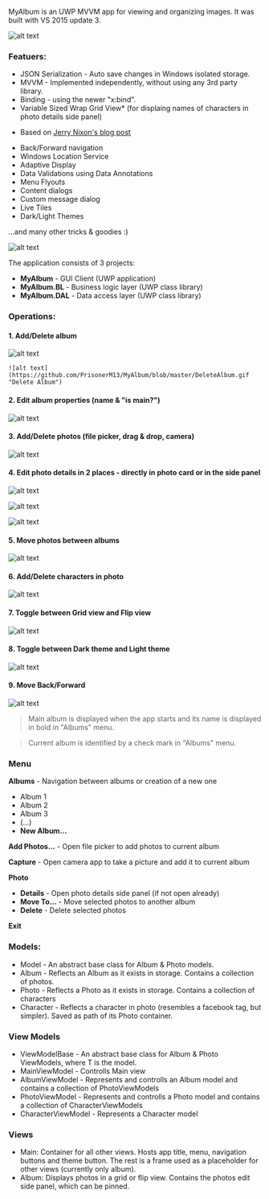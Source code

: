 MyAlbum is an UWP MVVM app for viewing and organizing images. It was built with VS 2015 update 3.

![alt text](https://github.com/PrisonerM13/MyAlbum/blob/master/StartUp.gif "StartUp")

### Featuers:
+ JSON Serialization - Auto save changes in Windows isolated storage.
+ MVVM - Implemented independently, without using any 3rd party library.
+ Binding - using the newer "x:bind".
+ Variable Sized Wrap Grid View* (for displaing names of characters in photo details side panel)
* Based on [Jerry Nixon's blog post](http://blog.jerrynixon.com/2012/08/windows-8-beauty-tip-using.html)
+ Back/Forward navigation
+ Windows Location Service
+ Adaptive Display
+ Data Validations using Data Annotations
+ Menu Flyouts
+ Content dialogs
+ Custom message dialog
+ Live Tiles
+ Dark/Light Themes
		
...and many other tricks & goodies :)
		
![alt text](https://github.com/PrisonerM13/MyAlbum/blob/master/AdaptiveDisplay.gif "Adaptive Display")
		
The application consists of 3 projects:
+ **MyAlbum** - GUI Client (UWP application)
+ **MyAlbum.BL** - Business logic layer (UWP class library)
+ **MyAlbum.DAL** - Data access layer (UWP class library)

### Operations:
#### 1. Add/Delete album
		
![alt text](https://github.com/PrisonerM13/MyAlbum/blob/master/NewAlbum.gif "New Album")
		
	![alt text](https://github.com/PrisonerM13/MyAlbum/blob/master/DeleteAlbum.gif "Delete Album")
#### 2. Edit album properties (name & "is main?")
		
![alt text](https://github.com/PrisonerM13/MyAlbum/blob/master/ChangeMainAlbum.gif "Edit Album")
#### 3. Add/Delete photos (file picker, drag & drop, camera)
		
![alt text](https://github.com/PrisonerM13/MyAlbum/blob/master/DeletePhoto.gif "Delete Photo")
#### 4. Edit photo details in 2 places - directly in photo card or in the side panel
		
![alt text](https://github.com/PrisonerM13/MyAlbum/blob/master/EditPhotoDetails.gif "Edit Photo Details")
		
![alt text](https://github.com/PrisonerM13/MyAlbum/blob/master/Validation.gif "Validation")
		
![alt text](https://github.com/PrisonerM13/MyAlbum/blob/master/Location.gif "Set Location")
#### 5. Move photos between albums
		
![alt text](https://github.com/PrisonerM13/MyAlbum/blob/master/MovePhoto.gif "Move Photo")
#### 6. Add/Delete characters in photo
		
![alt text](https://github.com/PrisonerM13/MyAlbum/blob/master/AddCharacter.gif "Add Character")
#### 7. Toggle between Grid view and Flip view
		
![alt text](https://github.com/PrisonerM13/MyAlbum/blob/master/FlipView.gif "Toggle View")
#### 8. Toggle between Dark theme and Light theme
		
![alt text](https://github.com/PrisonerM13/MyAlbum/blob/master/Theme.gif "Toggle Theme")
#### 9. Move Back/Forward
		
![alt text](https://github.com/PrisonerM13/MyAlbum/blob/master/MoveBack.gif "Move Back")

> Main album is displayed when the app starts and its name is displayed in bold in "Albums" menu.
		
> Current album is identified by a check mark in "Albums" menu.

### Menu
**Albums** - Navigation between albums or creation of a new one
- Album 1
- Album 2
- Album 3
- (...)
- **New Album...**
		
**Add Photos...** - Open file picker to add photos to current album
		
**Capture** - Open camera app to take a picture and add it to current album
		
**Photo**
- **Details** - Open photo details side panel (if not open already)
- **Move To...** - Move selected photos to another album
- **Delete** - Delete selected photos
		
**Exit**
			
### Models:
+ Model<T> - An abstract base class for Album & Photo models.
+ Album - Reflects an Album as it exists in storage. Contains a collection of photos.
+ Photo - Reflects a Photo as it exists in storage. Contains a collection of characters
+ Character - Reflects a character in photo (resembles a facebook tag, but simpler). Saved as path of its Photo container.

### View Models
+ ViewModelBase<T> - An abstract base class for Album & Photo ViewModels, where T is the model.
+ MainViewModel - Controlls Main view
+ AlbumViewModel - Represents and controlls an Album model and contains a collection of PhotoViewModels
+ PhotoViewModel - Represents and controlls a Photo model and contains a collection of CharacterViewModels
+ CharacterViewModel - Represents a Character model

### Views
+ Main: Container for all other views. Hosts app title, menu, navigation buttons and theme button. The rest is a frame used as a placeholder for other views (currently only album).
+ Album: Displays photos in a grid or flip view. Contains the photos edit side panel, which can be pinned.
